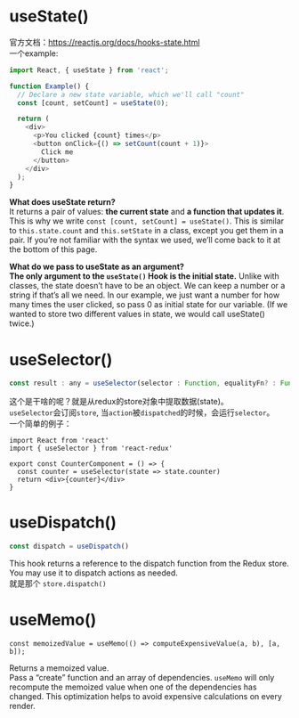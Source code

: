 # useState()
官方文档：https://reactjs.org/docs/hooks-state.html   
一个example:
```js
import React, { useState } from 'react';

function Example() {
  // Declare a new state variable, which we'll call "count"
  const [count, setCount] = useState(0);

  return (
    <div>
      <p>You clicked {count} times</p>
      <button onClick={() => setCount(count + 1)}>
        Click me
      </button>
    </div>
  );
}
```
**What does useState return?**    
It returns a pair of values: **the current state** and **a function that updates it**. This is why we write `const [count, setCount] = useState()`. This is similar to `this.state.count` and `this.setState` in a class, except you get them in a pair. If you’re not familiar with the syntax we used, we’ll come back to it at the bottom of this page.

**What do we pass to useState as an argument?**    
**The only argument to the `useState()` Hook is the initial state.** Unlike with classes, the state doesn’t have to be an object. We can keep a number or a string if that’s all we need. In our example, we just want a number for how many times the user clicked, so pass 0 as initial state for our variable. (If we wanted to store two different values in state, we would call useState() twice.)

# useSelector()    
```js
const result : any = useSelector(selector : Function, equalityFn? : Function)
```
这个是干啥的呢？就是从redux的store对象中提取数据(state)。   
`useSelector`会订阅`store`, 当`action`被`dispatched`的时候，会运行`selector`。    
一个简单的例子：   
```
import React from 'react'
import { useSelector } from 'react-redux'

export const CounterComponent = () => {
  const counter = useSelector(state => state.counter)
  return <div>{counter}</div>
}
```

# useDispatch()
```js
const dispatch = useDispatch()
```
This hook returns a reference to the dispatch function from the Redux store. You may use it to dispatch actions as needed.    
就是那个 `store.dispatch()`    

# useMemo()
```
const memoizedValue = useMemo(() => computeExpensiveValue(a, b), [a, b]);
```
Returns a memoized value.   
Pass a “create” function and an array of dependencies. `useMemo` will only recompute the memoized value when one of the dependencies has changed. This optimization helps to avoid expensive calculations on every render.   
